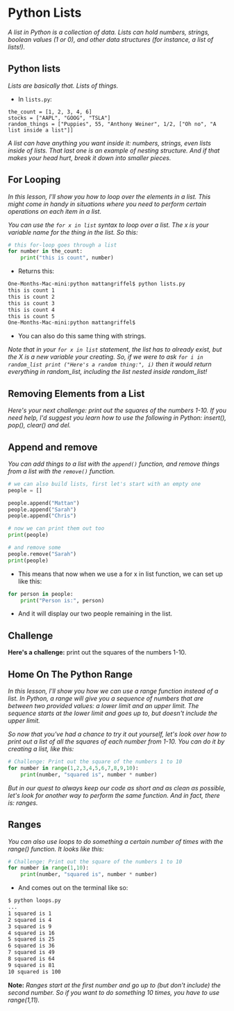 # Python Lists

*A list in Python is a collection of data. Lists can hold numbers, strings, boolean values (1 or 0), and other data structures (for instance, a list of lists!).*

## Python lists 

*Lists are basically that. Lists of things.*

- In `lists.py`:

```
the_count = [1, 2, 3, 4, 6]
stocks = ["AAPL", "GOOG", "TSLA"]
random_things = ["Puppies", 55, "Anthony Weiner", 1/2, ["Oh no", "A list inside a list"]]
```

*A list can have anything you want inside it: numbers, strings, even lists inside of lists. That last one is an example of nesting structure. And if that makes your head hurt, break it down into smaller pieces.*

## For Looping

*In this lesson, I'll show you how to loop over the elements in a list. This might come in handy in situations where you need to perform certain operations on each item in a list.*

*You can use the `for x in list` syntax to loop over a list. The x is your variable name for the thing in the list. So this:*

```py
# this for-loop goes through a list
for number in the_count:
    print("this is count", number)
```

- Returns this:

```bash
One-Months-Mac-mini:python mattangriffel$ python lists.py
this is count 1
this is count 2
this is count 3
this is count 4
this is count 5
One-Months-Mac-mini:python mattangriffel$
```

- You can also do this same thing with strings.

*Note that in your `for x in list` statement, the list has to already exist, but the X is a new variable your creating. So, if we were to ask `for i in random_list print ("Here's a random thing:", i)` then it would return everything in random_list, including the list nested inside random_list!*

## Removing Elements from a List

*Here's your next challenge: print out the squares of the numbers 1-10. If you need help, I'd suggest you learn how to use the following in Python: insert(), pop(), clear() and del.*

## Append and remove 

*You can add things to a list with the `append()` function, and remove things from a list with the `remove()` function.*

```py
# we can also build lists, first let's start with an empty one
people = []

people.append("Mattan")
people.append("Sarah")
people.append("Chris")

# now we can print them out too
print(people)

# and remove some
people.remove("Sarah")
print(people)
```

- This means that now when we use a for x in list function, we can set up like this: 

```py
for person in people:
    print("Person is:", person)
```

- And it will display our two people remaining in the list. 

## Challenge

**Here's a challenge:** print out the squares of the numbers 1-10.

## Home On The Python Range

*In this lesson, I'll show you how we can use a range function instead of a list. In Python, a range will give you a sequence of numbers that are between two provided values: a lower limit and an upper limit. The sequence starts at the lower limit and goes up to, but doesn't include the upper limit.*

*So now that you've had a chance to try it out yourself, let's look over how to print out a list of all the squares of each number from 1-10. You can do it by creating a list, like this:*

```py
# Challenge: Print out the square of the numbers 1 to 10
for number in range(1,2,3,4,5,6,7,8,9,10):
    print(number, "squared is", number * number)
```

*But in our quest to always keep our code as short and as clean as possible, let's look for another way to perform the same function. And in fact, there is: ranges.* 

## Ranges

*You can also use loops to do something a certain number of times with the range() function. It looks like this:* 

```py
# Challenge: Print out the square of the numbers 1 to 10
for number in range(1,10):
    print(number, "squared is", number * number)
```

- And comes out on the terminal like so: 

```bash
$ python loops.py
...
1 squared is 1
2 squared is 4
3 squared is 9
4 squared is 16
5 squared is 25
6 squared is 36
7 squared is 49
8 squared is 64
9 squared is 81
10 squared is 100
```

**Note:** *Ranges start at the first number and go up to (but don't include) the second number. So if you want to do something 10 times, you have to use range(1,11).*